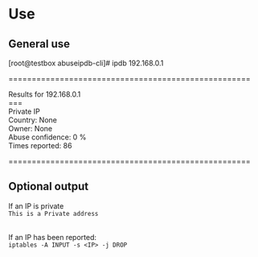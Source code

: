 # Use

## General use

[root@testbox abuseipdb-cli]# ipdb 192.168.0.1<br>

====================================================<br>

Results for 192.168.0.1<br>
===<br>
Private IP<br>
Country: None<br>
Owner: None<br>
Abuse confidence: 0 %<br>
Times reported: 86<br>

====================================================<br>


## Optional output

If an IP is private <br>
`This is a Private address`<br><br>

If an IP has been reported: <br>
`iptables -A INPUT -s <IP> -j DROP`<br>
